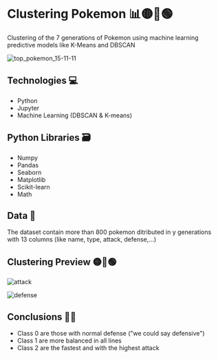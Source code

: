 # Clustering Pokemon 📊🟡🔴🟢

Clustering of the 7 generations of Pokemon using machine learning predictive models like K-Means and DBSCAN

![top_pokemon_15-11-11](https://user-images.githubusercontent.com/119113483/209659848-b35dd99c-4111-4970-ab2f-a4b67138a0ec.jpg)

## Technologies 💻
* Python
* Jupyter
* Machine Learning (DBSCAN & K-means)

## Python Libraries 🗃️
* Numpy
* Pandas
* Seaborn
* Matplotlib
* Scikit-learn
* Math

## Data 📁

The dataset contain more than 800 pokemon ditributed in y generations with 13 columns (like name, type, attack, defense,...)

## Clustering Preview 🟡🔴🟢

![attack](https://user-images.githubusercontent.com/119113483/209659633-76ef7967-f010-4c58-a69e-a8e01361d757.jpg)

![defense](https://user-images.githubusercontent.com/119113483/209659642-474fa8ca-00ee-49e9-8fff-eb1ac9938082.jpg)

## Conclusions 🙇🏻

* Class 0 are those with normal defense ("we could say defensive")
* Class 1 are more balanced in all lines
* Class 2 are the fastest and with the highest attack
